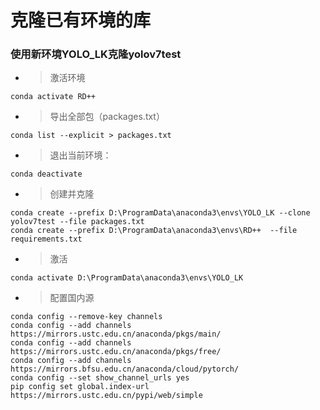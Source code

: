 # 克隆已有环境的库
### 使用新环境YOLO_LK克隆yolov7test

* > 激活环境
```
conda activate RD++
```

* > 导出全部包（packages.txt）
```
conda list --explicit > packages.txt
```

* > 退出当前环境：
```
conda deactivate
```

* > 创建并克隆
```
conda create --prefix D:\ProgramData\anaconda3\envs\YOLO_LK --clone yolov7test --file packages.txt
conda create --prefix D:\ProgramData\anaconda3\envs\RD++  --file requirements.txt
```

* > 激活
```
conda activate D:\ProgramData\anaconda3\envs\YOLO_LK
```

* > 配置国内源
```
conda config --remove-key channels
conda config --add channels https://mirrors.ustc.edu.cn/anaconda/pkgs/main/
conda config --add channels https://mirrors.ustc.edu.cn/anaconda/pkgs/free/
conda config --add channels https://mirrors.bfsu.edu.cn/anaconda/cloud/pytorch/
conda config --set show_channel_urls yes
pip config set global.index-url https://mirrors.ustc.edu.cn/pypi/web/simple
```
